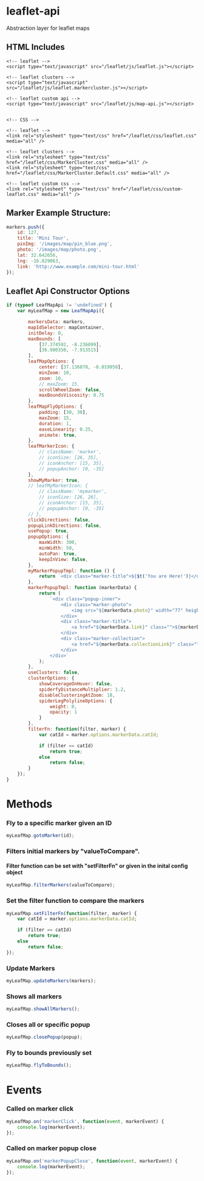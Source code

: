 # leaflet-api
Abstraction layer for leaflet maps


## HTML Includes
<head>
	<!-- JAVASCRIPT -->

	<!-- leaflet -->
	<script type="text/javascript" src="/leaflet/js/leaflet.js"></script>

	<!-- leaflet clusters -->
	<script type="text/javascript" src="/leaflet/js/leaflet.markercluster.js"></script>

	<!-- leaflet custom api -->
	<script type="text/javascript" src="/leaflet/js/map-api.js"></script>


	<!-- CSS -->

	<!-- leaflet -->
	<link rel="stylesheet" type="text/css" href="/leaflet/css/leaflet.css" media="all" />

	<!-- leaflet clusters -->
	<link rel="stylesheet" type="text/css" href="/leaflet/css/MarkerCluster.css" media="all" />
	<link rel="stylesheet" type="text/css" href="/leaflet/css/MarkerCluster.Default.css" media="all" />

	<!-- leaflet custom css -->
	<link rel="stylesheet" type="text/css" href="/leaflet/css/custom-leaflet.css" media="all" />
</head>


## Marker Example Structure:
```javascript
markers.push({
	id: 127,
	title: 'Mini Tour',
	pinImg: '/images/map/pin_blue.png',
	photo: '/images/map/photo.png',
	lat: 32.642656,
	lng: -16.829063,
	link: 'http://www.example.com/mini-tour.html'
});
```



## Leaflet Api Constructor Options
```javascript
if (typeof LeafMapApi != 'undefined') {
	var myLeafMap = new LeafMapApi({

		markersData: markers,
		mapIdSelector: mapContainer,
		initDelay: 0,
		maxBounds: [
			[37.374592, -8.236099],
			[36.980350, -7.913515]
		],
		leafMapOptions: {
			center: [37.136878, -8.019950],
			minZoom: 10,
			zoom: 10,
			// maxZoom: 15,
			scrollWheelZoom: false,
			maxBoundsViscosity: 0.75
		},
		leafMapFlyOptions: {
			padding: [30, 30],
			maxZoom: 15,
			duration: 1,
			easeLinearity: 0.25,
			animate: true,
		},
		leafMarkerIcon: {
			// className: 'marker',
			// iconSize: [26, 35],
			// iconAnchor: [15, 35],
			// popupAnchor: [0, -35]
		},
		showMyMarker: true,
		// leafMyMarkerIcon: {
			// className: 'mymarker',
			// iconSize: [26, 26],
			// iconAnchor: [15, 35],
			// popupAnchor: [0, -35]
		// },
		clickDirections: false,
		popupLinkDirections: false,
		usePopup: true,
		popupOptions: {
			maxWidth: 300,
			minWidth: 50,
			autoPan: true,
			keepInView: false,
		},
		myMarkerPopupTmpl: function () {
			return `<div class="marker-title">${$t('You are Here!')}</div>`;
		},
		markerPopupTmpl: function (markerData) {
			return (
				`<div class="popup-inner">
					<div class="marker-photo">
						<img src="${markerData.photo}" width="77" height="77" />
					</div>
					<div class="marker-title">
						<a href="${markerData.link}" class="">${markerData.title}</a>
					</div>
					<div class="marker-collection">
						<a href="${markerData.collectionLink}" class="">${$t('View Products')}</a>
					</div>
				</div>`
			);
		},
		useClusters: false,
		clusterOptions: {
			showCoverageOnHover: false,
			spiderfyDistanceMultiplier: 1.2,
			disableClusteringAtZoom: 18,
			spiderLegPolylineOptions: {
				weight: 0,
				opacity: 1
			}
		},
		filterFn: function(filter, marker) {
			var catId = marker.options.markerData.catId;

			if (filter == catId)
				return true;
			else
				return false;
		}
	});
}
```


# Methods

### Fly to a specific marker given an ID
```javascript
myLeafMap.gotoMarker(id);
```

### Filters initial markers by "valueToCompare".
#### Filter function can be set with "setFilterFn" or given in the inital config object
```javascript
myLeafMap.filterMarkers(valueToCompare);
```

### Set the filter function to compare the markers
```javascript
myLeafMap.setFilterFn(function(filter, marker) {
	var catId = marker.options.markerData.catId;

	if (filter == catId)
		return true;
	else
		return false;
});
```

### Update Markers
```javascript
myLeafMap.updateMarkers(markers);
```

### Shows all markers
```javascript
myLeafMap.showAllMarkers();
```

### Closes all or specific popup
```javascript
myLeafMap.closePopup(popup);
```

### Fly to bounds previously set
```javascript
myLeafMap.flyToBounds();
```


# Events

### Called on marker click
```javascript
myLeafMap.on('markerClick', function(event, markerEvent) {
	console.log(markerEvent);
});
```

### Called on marker popup close
```javascript
myLeafMap.on('markerPopupClose', function(event, markerEvent) {
	console.log(markerEvent);
});
```
